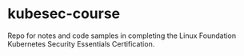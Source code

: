 # kubesec-course
Repo for notes and code samples in completing the Linux Foundation Kubernetes Security Essentials Certification.
